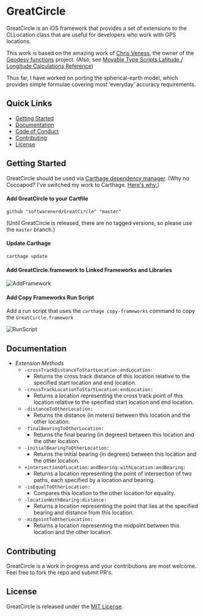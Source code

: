 # GreatCircle

GreatCircle is an iOS framework that provides a set of extensions to the CLLocation class that are useful for developers who work with GPS locations.

This work is based on the amazing work of [Chris Veness](https://github.com/chrisveness), the owner of the [Geodesy functions](https://github.com/chrisveness/geodesy) 
project. (Also, see [Movable Type Scripts Latitude / Longitude Calculations Reference](http://www.movable-type.co.uk/scripts/latlong.html))

Thus far, I have worked on porting the spherical-earth model, which provides simple formulae covering most ‘everyday’ accuracy requirements.

## Quick Links

- [Getting Started](#getting-started)
- [Documentation](#documentation)
- [Code of Conduct](CODE_OF_CONDUCT.md)
- [Contributing](#contributing)
- [License](#license)

## Getting Started

GreatCircle should be used via [Carthage dependency manager](https://github.com/Carthage/Carthage). (Why no Cocoapod? I've switched my work to Carthage. [Here's why.](https://github.com/Carthage/Carthage#differences-between-carthage-and-cocoapods))

#### Add GreatCircle to your Cartfile

```github "softwarenerd/GreatCircle" "master"```

(Until GreatCircle is released, there are no tagged versions, so please use the ```master``` branch.)

#### Update Carthage

```carthage update```

#### Add GreatCircle.framework to Linked Frameworks and Libraries

![AddFramework](Documentation/AddFramework.png)

#### Add Copy Frameworks Run Script

Add a run script that uses the ```carthage copy-frameworks``` command to copy the ```GreatCircle.framework``` 

![RunScript](Documentation/RunScript.png)

## Documentation

* *Extension Methods*
    * `-crossTrackDistanceToStartLocation:endLocation:`
        - Returns the cross track distance of this location relative to the specified start location and end location.
    * `-crossTrackLocationToStartLocation:endLocation:`
        - Returns a location representing the cross track point of this location relative to the specified start location and end location.
    * `-distanceToOtherLocation:`
        - Returns the distance (in meters) between this location and the other location.
    * `-finalBearingToOtherLocation:`
        - Returns the final bearing (in degrees) between this location and the other location.
    * `-initialBearingToOtherLocation:`
        - Returns the initial bearing (in degrees) between this location and the other location.
    * `+intersectionOfLocation:andBearing:withLocation:andBearing:`
        - Returns a location representing the point of intersection of two paths, each specified by a location and bearing.
    * `-isEqualToOtherLocation:`
        - Compares this location to the other location for equality.
    * `-locationWithBearing:distance:`
        - Returns a location representing the point that lies at the specified bearing and distance from this location.
    * `-midpointToOtherLocation:`
        - Returns a location representing the midpoint between this location and the other location.

## Contributing

GreatCircle is a work in progress and your contributions are most welcome. Feel free to fork the repo and submit PR's.

## License

GreatCircle is released under the [MIT License](LICENSE.md).